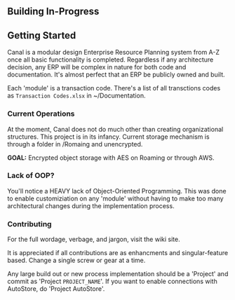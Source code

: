 ## Building In-Progress
## Getting Started

Canal is a modular design Enterprise Resource Planning system from A-Z once all basic functionality is completed. Regardless if any architecture decision, any ERP will be complex in nature for both code and documentation. It's almost perfect that an ERP be publicly owned and built.

Each 'module' is a transaction code. There's a list of all transctions codes as `Transaction Codes.xlsx` in ~/Documentation.

### Current Operations
At the moment, Canal does not do much other than creating organizational structures. This project is in its infancy. Current storage mechanism is through a folder in /Romaing and unencrypted.

**GOAL:** Encrypted object storage with AES on Roaming or through AWS.

### Lack of OOP?
You'll notice a HEAVY lack of Object-Oriented Programming. This was done to enable customiziation on any 'module' without having to make too many architectural changes during the implementation process.

### Contributing
For the full wordage, verbage, and jargon, visit the wiki site.

It is appreciated if all contributions are as enhancments and singular-feature based. Change a single screw or gear at a time.

Any large build out or new process implementation should be a 'Project' and commit as 'Project `PROJECT_NAME`'. If you want to enable connections with AutoStore, do 'Project AutoStore'.